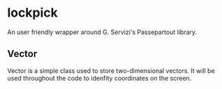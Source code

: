 # lockpick
An user friendly wrapper around G. Servizi's Passepartout library.

## Vector

Vector is a simple class used to store two-dimensional vectors. It will be used throughout the code to idenfity coordinates on the screen.
